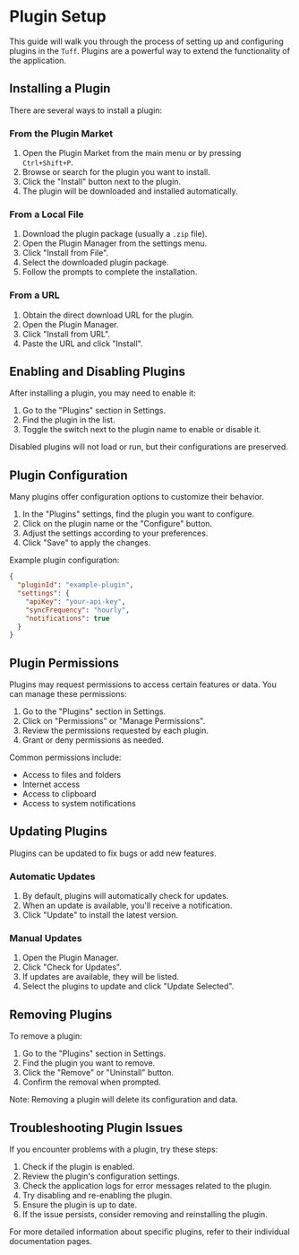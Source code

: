 # Plugin Setup

This guide will walk you through the process of setting up and configuring plugins in the `Tuff`. Plugins are a powerful way to extend the functionality of the application.

## Installing a Plugin

There are several ways to install a plugin:

### From the Plugin Market

1. Open the Plugin Market from the main menu or by pressing `Ctrl+Shift+P`.
2. Browse or search for the plugin you want to install.
3. Click the "Install" button next to the plugin.
4. The plugin will be downloaded and installed automatically.

### From a Local File

1. Download the plugin package (usually a `.zip` file).
2. Open the Plugin Manager from the settings menu.
3. Click "Install from File".
4. Select the downloaded plugin package.
5. Follow the prompts to complete the installation.

### From a URL

1. Obtain the direct download URL for the plugin.
2. Open the Plugin Manager.
3. Click "Install from URL".
4. Paste the URL and click "Install".

## Enabling and Disabling Plugins

After installing a plugin, you may need to enable it:

1. Go to the "Plugins" section in Settings.
2. Find the plugin in the list.
3. Toggle the switch next to the plugin name to enable or disable it.

Disabled plugins will not load or run, but their configurations are preserved.

## Plugin Configuration

Many plugins offer configuration options to customize their behavior.

1. In the "Plugins" settings, find the plugin you want to configure.
2. Click on the plugin name or the "Configure" button.
3. Adjust the settings according to your preferences.
4. Click "Save" to apply the changes.

Example plugin configuration:
```json
{
  "pluginId": "example-plugin",
  "settings": {
    "apiKey": "your-api-key",
    "syncFrequency": "hourly",
    "notifications": true
  }
}
```

## Plugin Permissions

Plugins may request permissions to access certain features or data. You can manage these permissions:

1. Go to the "Plugins" section in Settings.
2. Click on "Permissions" or "Manage Permissions".
3. Review the permissions requested by each plugin.
4. Grant or deny permissions as needed.

Common permissions include:
- Access to files and folders
- Internet access
- Access to clipboard
- Access to system notifications

## Updating Plugins

Plugins can be updated to fix bugs or add new features.

### Automatic Updates

1. By default, plugins will automatically check for updates.
2. When an update is available, you'll receive a notification.
3. Click "Update" to install the latest version.

### Manual Updates

1. Open the Plugin Manager.
2. Click "Check for Updates".
3. If updates are available, they will be listed.
4. Select the plugins to update and click "Update Selected".

## Removing Plugins

To remove a plugin:

1. Go to the "Plugins" section in Settings.
2. Find the plugin you want to remove.
3. Click the "Remove" or "Uninstall" button.
4. Confirm the removal when prompted.

Note: Removing a plugin will delete its configuration and data.

## Troubleshooting Plugin Issues

If you encounter problems with a plugin, try these steps:

1. Check if the plugin is enabled.
2. Review the plugin's configuration settings.
3. Check the application logs for error messages related to the plugin.
4. Try disabling and re-enabling the plugin.
5. Ensure the plugin is up to date.
6. If the issue persists, consider removing and reinstalling the plugin.

For more detailed information about specific plugins, refer to their individual documentation pages.